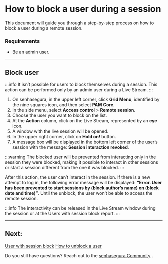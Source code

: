 # How to block a user during a session

This document will guide you through a step-by-step process on how to block a user during a remote session.

### Requirements
* Be an admin user.

---
## Block user
 :::info
It isn’t possible for users to block themselves during a session. This action can be performed only by an admin user during a Live Stream.
:::

1. On senhasegura, in the upper left corner, click **Grid Menu**, identified by the nine squares icon, and then select **PAM Core**.
2. In the side menu, select **Access control** >  **Remote session**.
3. Choose the user you want to block on the list.
4. At the **Action** column, click on the Live Stream, represented by an **eye** icon.
5. A window with the live session will be opened.
6. In the upper right corner, click on **Hold on!** button.
7. A message box will be displayed in the bottom left corner of the user’s session with the message: **Session interaction revoked**.

 :::warning
The blocked user will be prevented from interacting only in the session they were blocked, making it possible to interact in other sessions or start a session different from the one it was blocked.
:::

After this action, the user can’t interact in the session. If there is a new attempt to log in, the following error message will be displayed: **“Error. User has been prevented to start sessions by (block author’s name) on (block date and time)”**. Until the unblock, the user won’t be able to access the remote session.

 :::info
The interactivity can be released in the Live Stream window during the session or at the Users with session block report.
:::

---
## Next:
[User with session block](/v3-32/docs/pam-session-users-with-session-block)
[How to unblock a user](/v3-32/docs/pam-session-how-to-unblock-a-user)

Do you still have questions? Reach out to the [senhasegura Community](https://community.senhasegura.io/) .